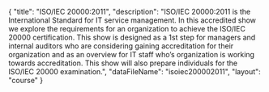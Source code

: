 {
	"title": "ISO/IEC 20000:2011",
	"description": "ISO/IEC 20000:2011 is the International Standard for IT service management. In this accredited show we explore the requirements for an organization to achieve the ISO/IEC 20000 certification. This show is designed as a 1st step for managers and internal auditors who are considering gaining accreditation for their organization and as an overview for IT staff who’s organization is working towards accreditation. This show will also prepare individuals for the ISO/IEC 20000 examination.",
	"dataFileName": "isoiec200002011",
	"layout": "course"
}